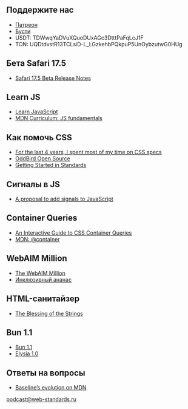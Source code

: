 ## Поддержите нас

- [Патреон](https://www.patreon.com/webstandards_ru)
- [Бусти](https://boosty.to/webstandards_ru)
- USDT: TDWwqYaDVuXQuoDUxAGc3DtttPaFqLcJ1F
- TON: UQDtdvstR13TCLsiD-L_LGzkehbPQkpuP5UnOybzutwG0HUg

## Бета Safari 17.5

- [Safari 17.5 Beta Release Notes](https://developer.apple.com/documentation/safari-release-notes/safari-17_5-release-notes)

## Learn JS

- [Learn JavaScript](https://web.dev/learn/javascript)
- [MDN Curriculum: JS fundamentals](https://developer.mozilla.org/en-US/curriculum/core/javascript-fundamentals/)

## Как помочь CSS

- [For the last 4 years, I spent most of my time on CSS specs](https://front-end.social/@mia/112208118572767469)
- [OddBird Open Source](https://opencollective.com/oddbird-open-source)
- [Getting Started in Standards](https://www.igalia.com/chats/gsis)

## Сигналы в JS

- [A proposal to add signals to JavaScript](https://github.com/proposal-signals/proposal-signals)

## Container Queries

- [An Interactive Guide to CSS Container Queries](https://ishadeed.com/article/css-container-query-guide/)
- [MDN: @container](https://developer.mozilla.org/en-US/docs/Web/CSS/@container)

## WebAIM Million

- [The WebAIM Million](https://webaim.org/projects/million/)
- [Инклюзивный ананас](https://inclusivepineapple.github.io/)

## HTML-санитайзер

- [The Blessing of the Strings](https://bkardell.com/blog/blessing-strings.html)

## Bun 1.1

- [Bun 1.1](https://bun.sh/blog/bun-v1.1)
- [Elysia 1.0](https://elysiajs.com/blog/elysia-10)

## Ответы на вопросы

- [Baseline’s evolution on MDN](https://developer.mozilla.org/en-US/blog/baseline-evolution-on-mdn/)

[podcast@web-standards.ru](mailto:podcast@web-standards.ru)
